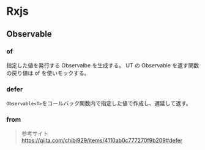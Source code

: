 # Rxjs

## Observable

### of

指定した値を発行する Observalbe を生成する。
UT の Observable を返す関数の戻り値は of を使いモックする。

### defer

`Observable<T>`をコールバック関数内で指定した値で作成し、遅延して返す。

### from

> 参考サイト
> <https://qiita.com/chibi929/items/4110ab0c777270f9b209#defer>

